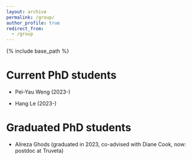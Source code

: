```yaml
---
layout: archive
permalink: /group/
author_profile: true
redirect_from:
  - /group
---
```


{% include base_path %}

Current PhD students
======
* Pei-Yau Weng (2023-)

* Hang Le (2023-)

Graduated PhD students
======

* Alireza Ghods (graduated in 2023, co-advised with Diane Cook, now: postdoc at Truveta)